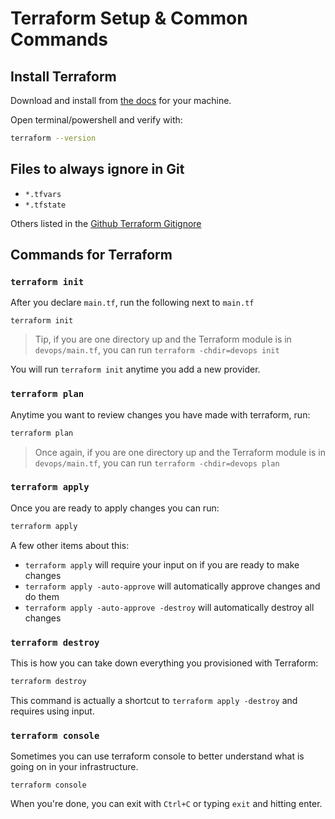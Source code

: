 # Terraform Setup & Common Commands


## Install Terraform

Download and install from [the docs](https://developer.hashicorp.com/terraform/install) for your machine.

Open terminal/powershell and verify with:

```bash
terraform --version
```

## Files to always ignore in Git

- `*.tfvars`
- `*.tfstate`

Others listed in the [Github Terraform Gitignore](https://raw.githubusercontent.com/github/gitignore/main/Terraform.gitignore)


## Commands for Terraform

### `terraform init`

After you declare `main.tf`, run the following next to `main.tf`
```
terraform init
```
> Tip, if you are one directory up and the Terraform module is in `devops/main.tf`, you can run `terraform -chdir=devops init`

You will run `terraform init` anytime you add a new provider.

### `terraform plan`
Anytime you want to review changes you have made with terraform, run:

```bash
terraform plan
```
> Once again, if you are one directory up and the Terraform module is in `devops/main.tf`, you can run `terraform -chdir=devops plan`


### `terraform apply`
Once you are ready to apply changes you can run:

```bash
terraform apply
```

A few other items about this:
- `terraform apply` will require your input on if you are ready to make changes
- `terraform apply -auto-approve` will automatically approve changes and do them
- `terraform apply -auto-approve -destroy` will automatically destroy all changes


### `terraform destroy`
This is how you can take down everything you provisioned with Terraform:

```bash
terraform destroy
```
This command is actually a shortcut to `terraform apply -destroy` and requires using input. 


### `terraform console`
Sometimes you can use terraform console to better understand what is going on in your infrastructure.

```
terraform console
```
When you're done, you can exit with `Ctrl+C` or typing `exit` and hitting enter.